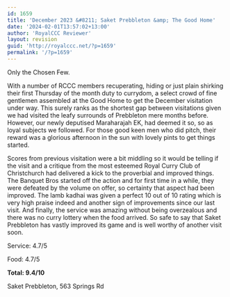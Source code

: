 ```yaml
---
id: 1659
title: 'December 2023 &#8211; Saket Prebbleton &amp; The Good Home'
date: '2024-02-01T13:57:02+13:00'
author: 'RoyalCCC Reviewer'
layout: revision
guid: 'http://royalccc.net/?p=1659'
permalink: '/?p=1659'
---
```


Only the Chosen Few.

With a number of RCCC members recuperating, hiding or just plain shirking their first Thursday of the month duty to currydom, a select crowd of fine gentlemen assembled at the Good Home to get the December visitation under way. This surely ranks as the shortest gap between visitations given we had visited the leafy surrounds of Prebbleton mere months before. However, our newly deputised Maraharajah EK, had deemed it so, so as loyal subjects we followed. For those good keen men who did pitch, their reward was a glorious afternoon in the sun with lovely pints to get things started.

Scores from previous visitation were a bit middling so it would be telling if the visit and a critique from the most esteemed Royal Curry Club of Christchurch had delivered a kick to the proverbial and improved things. The Banquet Bros started off the action and for first time in a while, they were defeated by the volume on offer, so certainty that aspect had been improved. The lamb kadhai was given a perfect 10 out of 10 rating which is very high praise indeed and another sign of improvements since our last visit. And finally, the service was amazing without being overzealous and there was no curry lottery when the food arrived. So safe to say that Saket Prebbleton has vastly improved its game and is well worthy of another visit soon.

Service: 4.7/5

Food: 4.7/5

**Total: 9.4/10**

Saket Prebbleton, 563 Springs Rd